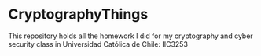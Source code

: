 # CryptographyThings
This repository holds all the homework I did for my cryptography and cyber security class in Universidad Católica de Chile: IIC3253
